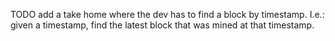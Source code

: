 TODO add a take home where the dev has to find a block by timestamp.
I.e.: given a timestamp, find the latest block that was mined at that timestamp.